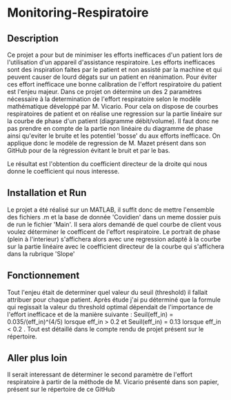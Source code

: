 # Monitoring-Respiratoire

## Description
Ce projet a pour but de minimiser les efforts inefficaces d'un patient lors de l'utilisation d'un appareil d'assistance respiratoire. Les efforts inefficaces sont des inspiration faites par le patient et non assisté par la machine et qui peuvent causer de lourd dégats sur un patient en réanimation. Pour éviter ces effort inefficace une bonne calibration de l'effort respiratoire du patient est l'enjeu majeur. 
Dans ce projet on détermine un des 2 paramètres nécessaire à la determination de l'effort respiratoire selon le modèle mathématique développé par M. Vicario. Pour cela on dispose de courbes respiratoires de patient et on réalise une regression sur la partie linéaire sur la courbe de phase d'un patient (diagramme débit/volume). Il faut donc ne pas prendre en compte de la partie non linéaire du diagramme de phase ainsi qu'eviter le bruite et les potentiel 'bosse' du aux efforts inefficace. On applique donc le modèle de regression de M. Mazet présent dans son GitHub pour de la régression évitant le bruit et par le bas.

Le résultat est l'obtention du coefficient directeur de la droite qui nous donne le coefficient qui nous interesse.

## Installation et Run
Le projet a été réalisé sur un MATLAB, il suffit donc de mettre l'ensemble des fichiers .m et la base de donnée 'Covidien' dans un meme dossier puis de run le fichier 'Main'. Il sera alors demandé de quel courbe de client vous voulez déterminer le coefficent de l'effort respiratoire. Le portrait de phase (plein à l'interieur) s'affichera alors avec une regression adapté à la courbe sur la partie linéaire avec le coefficient directeur de la courbe qui s'affichera dans la rubrique 'Slope'

## Fonctionnement
Tout l'enjeu était de determiner quel valeur du seuil (threshold) il fallait attribuer pour chaque patient. Après étude j'ai pu déterminé que la formule qui regissait la valeur du threshold optimal dépendait de l'importance de l'effort inefficace et de la manière suivante : Seuil(eff_in) = 0.035/(eff_in)^(4/5) lorsque eff_in > 0.2 et Seuil(eff_in) = 0.13 lorsque eff_in < 0.2 . Tout est détaillé dans le compte rendu de projet présent sur le répertoire.

## Aller plus loin
Il serait interessant de déterminer le second paramètre de l'effort respiratoire à partir de la méthode de M. Vicario présenté dans son papier, présent sur le répertoire de ce GitHub
